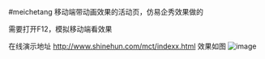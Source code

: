 #meichetang
移动端带动画效果的活动页，仿易企秀效果做的

需要打开F12，模拟移动端看效果

在线演示地址
http://www.shinehun.com/mct/indexx.html
效果如图
![image](https://github.com/sxlcjqq/meichetang/blob/master/example.jpg)
